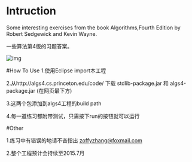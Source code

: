 # Intruction
Some interesting exercises from the book Algorithms,Fourth Edition by Robert Sedgewick and Kevin Wayne.

一些算法第4版的习题答案。

![img](http://img4.douban.com/lpic/s24409638.jpg)

#How To Use
1.使用Eclipse import本工程

2.从http://algs4.cs.princeton.edu/code/ 下载 stdlib-package.jar 和 algs4-package.jar (在网页最下方)

3.这两个包添加到algs4工程的build path

4.每一道练习都附带测试，只需按下run的按钮就可以运行

#Other

1.练习中有错误的地请不吝指出 zoffyzhang@foxmail.com

2.整个工程预计会持续至2015.7月

